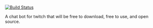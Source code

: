 [![Build Status](https://travis-ci.com/sbreining/Chatty-Kathy.svg?branch=master)](https://travis-ci.com/sbreining/Chatty-Kathy)

A chat bot for twitch that will be free to download, free to use,
and open source.
